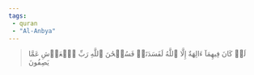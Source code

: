 ```yaml
---
tags: 
 - quran 
 - "Al-Anbya"
---
```


> لَوۡ كَانَ فِيهِمَآ ءَالِهَةٌ إِلَّا ٱللَّهُ لَفَسَدَتَاۚ فَسُبۡحَٰنَ ٱللَّهِ رَبِّ ٱلۡعَرۡشِ عَمَّا يَصِفُونَ
